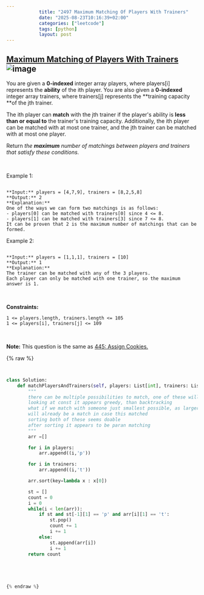 ```yaml
---
            title: "2497 Maximum Matching Of Players With Trainers"
            date: "2025-08-23T10:16:39+02:00"
            categories: ["leetcode"]
            tags: [python]
            layout: post
---
```

            
## [Maximum Matching of Players With Trainers](https://leetcode.com/problems/maximum-matching-of-players-with-trainers) ![image](https://img.shields.io/badge/Difficulty-Medium-orange)

You are given a **0-indexed** integer array players, where players[i] represents the **ability** of the ith player. You are also given a **0-indexed** integer array trainers, where trainers[j] represents the **training capacity **of the jth trainer.

The ith player can **match** with the jth trainer if the player's ability is **less than or equal to** the trainer's training capacity. Additionally, the ith player can be matched with at most one trainer, and the jth trainer can be matched with at most one player.

Return *the **maximum** number of matchings between *players* and *trainers* that satisfy these conditions.*

 

Example 1:

```

**Input:** players = [4,7,9], trainers = [8,2,5,8]
**Output:** 2
**Explanation:**
One of the ways we can form two matchings is as follows:
- players[0] can be matched with trainers[0] since 4 <= 8.
- players[1] can be matched with trainers[3] since 7 <= 8.
It can be proven that 2 is the maximum number of matchings that can be formed.

```

Example 2:

```

**Input:** players = [1,1,1], trainers = [10]
**Output:** 1
**Explanation:**
The trainer can be matched with any of the 3 players.
Each player can only be matched with one trainer, so the maximum answer is 1.

```

 

**Constraints:**

	1 <= players.length, trainers.length <= 105
	1 <= players[i], trainers[j] <= 109

 

**Note:** This question is the same as [ 445: Assign Cookies.](https://leetcode.com/problems/assign-cookies/description/)

{% raw %}


```python


class Solution:
    def matchPlayersAndTrainers(self, players: List[int], trainers: List[int]) -> int:
        """
        there can be multiple possibilities to match, one of these will lead to max
        looking at const it appears greedy, than backtracking
        what if we match with someone just smallest possible, as larger ones
        will already be a match in case this matched
        sorting both of these seems doable
        after sorting it appears to be paran matching
        """
        arr =[]

        for i in players:
            arr.append((i,'p'))

        for i in trainers:
            arr.append((i,'t'))

        arr.sort(key=lambda x : x[0])

        st = []
        count = 0
        i = 0
        while(i < len(arr)):
            if st and st[-1][1] == 'p' and arr[i][1] == 't':
                st.pop()
                count += 1
                i += 1
            else:
                st.append(arr[i])
                i += 1
        return count
            




{% endraw %}
```
